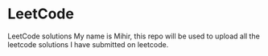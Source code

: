 # LeetCode
LeetCode solutions
My name is Mihir, this repo will be used to upload all the leetcode solutions I have submitted on leetcode. 
